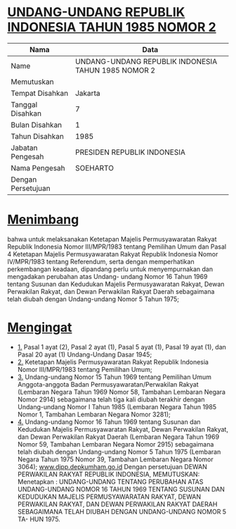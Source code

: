 # [UNDANG-UNDANG REPUBLIK INDONESIA TAHUN 1985 NOMOR 2](http://example.org/legal/document/uu/1985/2)

| Nama | Data |
| ------ | ----- |
|Name|UNDANG-UNDANG REPUBLIK INDONESIA TAHUN 1985 NOMOR 2|
|Memutuskan||
|Tempat Disahkan|Jakarta|
|Tanggal Disahkan|7|
|Bulan Disahkan|1|
|Tahun Disahkan|1985|
|Jabatan Pengesah|PRESIDEN REPUBLIK INDONESIA|
|Nama Pengesah|SOEHARTO|
|Dengan Persetujuan||
# [Menimbang](http://example.org/legal/document/uu/1985/2/menimbang)
bahwa untuk melaksanakan Ketetapan Majelis Permusyawaratan Rakyat Republik Indonesia Nomor III/MPR/1983 tentang Pemilihan Umum dan Pasal 4 Ketetapan Majelis Permusyawaratan Rakyat Republik Indonesia Nomor IV/MPR/1983 tentang Referendum, serta dengan memperhatikan perkembangan keadaan, dipandang perlu untuk menyempurnakan dan mengadakan perubahan atas Undang- undang Nomor 16 Tahun 1969 tentang Susunan dan Kedudukan Majelis Permusyawaratan Rakyat, Dewan Perwakilan Rakyat, dan Dewan Perwakilan Rakyat Daerah sebagaimana telah diubah dengan Undang-undang Nomor 5 Tahun 1975;
# [Mengingat](http://example.org/legal/document/uu/1985/2/mengingat)

* [1.](http://example.org/legal/document/uu/1985/2/mengingat/point/0001) Pasal 1 ayat (2), Pasal 2 ayat (1), Pasal 5 ayat (1), Pasal 19 ayat (1), dan Pasal 20 ayat (1) Undang-Undang Dasar 1945;
* [2.](http://example.org/legal/document/uu/1985/2/mengingat/point/0002) Ketetapan Majelis Permusyawaratan Rakyat Republik Indonesia Nomor III/MPR/1983 tentang Pemilihan Umum;
* [3.](http://example.org/legal/document/uu/1985/2/mengingat/point/0003) Undang-undang Nomor 15 Tahun 1969 tentang Pemilihan Umum Anggota-anggota Badan Permusyawaratan/Perwakilan Rakyat (Lembaran Negara Tahun 1969 Nomor 58, Tambahan Lembaran Negara Nomor 2914) sebagaimana telah tiga kali diubah terakhir dengan Undang-undang Nomor I Tahun 1985 (Lembaran Negara Tahun 1985 Nomor 1, Tambahan Lembaran Negara Nomor 3281);
* [4.](http://example.org/legal/document/uu/1985/2/mengingat/point/0004) Undang-undang Nomor 16 Tahun 1969 tentang Susunan dan Kedudukan Majelis Permusyawaratan Rakyat, Dewan Perwakilan Rakyat, dan Dewan Perwakilan Rakyat Daerah (Lembaran Negara Tahun 1969 Nomor 59, Tambahan Lembaran Negara Nomor 2915) sebagaimana telah diubah dengan Undang-undang Nomor 5 Tahun 1975 (Lembaran Negara Tahun 1975 Nomor 39, Tambahan Lembaran Negara Nomor 3064); www.djpp.depkumham.go.id Dengan persetujuan DEWAN PERWAKILAN RAKYAT REPUBLIK INDONESIA, MEMUTUSKAN: Menetapkan : UNDANG-UNDANG TENTANG PERUBAHAN ATAS UNDANG-UNDANG NOMOR 16 TAHUN 1969 TENTANG SUSUNAN DAN KEDUDUKAN MAJELIS PERMUSYAWARATAN RAKYAT, DEWAN PERWAKILAN RAKYAT, DAN DEWAN PERWAKILAN RAKYAT DAERAH SEBAGAIMANA TELAH DIUBAH DENGAN UNDANG-UNDANG NOMOR 5 TA- HUN 1975.